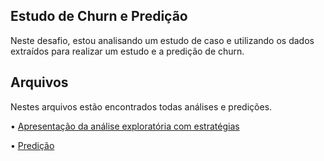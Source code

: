 ## Estudo de Churn e Predição
Neste desafio, estou analisando um estudo de caso e utilizando os dados extraídos para realizar um estudo e a predição de churn.

## Arquivos
Nestes arquivos estão encontrados todas análises e predições.

• [Apresentação da análise exploratória com estratégias](https://github.com/Pedro-HenriqueWO/Estudo-Churn/blob/master/Estudo%20de%20churn.md)

• [Predição](https://github.com/Pedro-HenriqueWO/Estudo-Churn/blob/master/Predi%C3%A7%C3%A3o.md)



